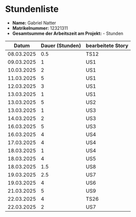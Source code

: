 # Stundenliste

- **Name:** Gabriel Natter
- **Matrikelnummer:** 12321311
- **Gesamtsumme der Arbeitszeit am Projekt:** - Stunden


| Datum      | Dauer (Stunden) | bearbeitete Story |
|------------|-----------------|-------------------|
| 08.03.2025 | 0.5             | TS12              |
| 09.03.2025 | 1               | US1               |
| 10.03.2025 | 2               | US1               |
| 11.03.2025 | 5               | US1               |
| 12.03.2025 | 3               | US1               |
| 13.03.2025 | 1               | US1               |
| 13.03.2025 | 5               | US2               |
| 13.03.2025 | 1               | US3               |
| 14.03.2025 | 2               | US3               |
| 16.03.2025 | 5               | US3               |
| 16.03.2025 | 4               | US4               |
| 17.03.2025 | 4               | US4               |
| 18.03.2025 | 1               | US4               |
| 18.03.2025 | 4               | US5               |
| 18.03.2025 | 1.5             | US8               |
| 19.03.2025 | 2.5             | US7               |
| 19.03.2025 | 4               | US6               |
| 21.03.2025 | 5               | US9               |
| 22.03.2025 | 4               | TS26              |
| 22.03.2025 | 2               | US7               |